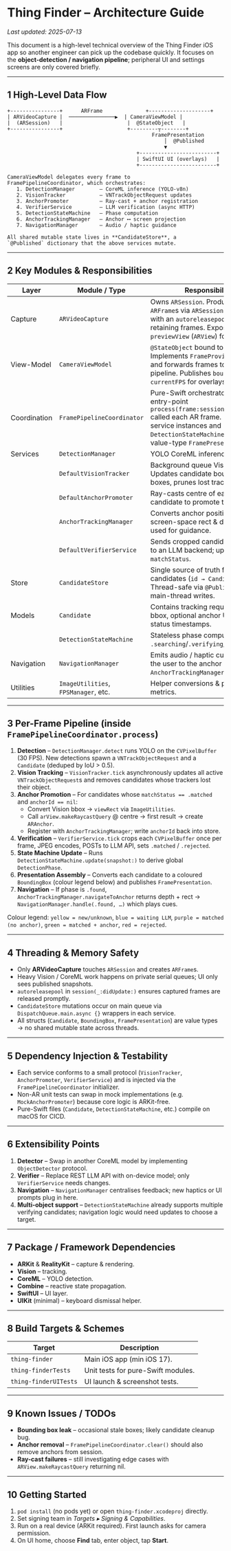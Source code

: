# Thing Finder – Architecture Guide

_Last updated: 2025-07-13_

This document is a high-level technical overview of the Thing Finder iOS app so another engineer can pick up the codebase quickly. It focuses on the **object-detection / navigation pipeline**; peripheral UI and settings screens are only covered briefly.

---

## 1 High-Level Data Flow

```
+----------------+      ARFrame              +--------------------+
| ARVideoCapture |  ───────────────▶  | CameraViewModel |
|  (ARSession)   |                     |  @StateObject   |
+----------------+                     +---------┬--------+
                                               FramePresentation
                                                   │  @Published
                                                   ▼
                                          +-------------------------+
                                          | SwiftUI UI (overlays)   |
                                          +-------------------------+
```

```
CameraViewModel delegates every frame to
FramePipelineCoordinator, which orchestrates:
   1. DetectionManager        – CoreML inference (YOLO-v8n)
   2. VisionTracker           – VNTrackObjectRequest updates
   3. AnchorPromoter          – Ray-cast + anchor registration
   4. VerifierService         – LLM verification (async HTTP)
   5. DetectionStateMachine   – Phase computation
   6. AnchorTrackingManager   – Anchor ⟷ screen projection
   7. NavigationManager       – Audio / haptic guidance

All shared mutable state lives in **CandidateStore**, a
`@Published` dictionary that the above services mutate.
```

---

## 2 Key Modules & Responsibilities

| Layer        | Module / Type                        | Responsibility                                                                                                                                                                                  |
| ------------ | ------------------------------------ | ----------------------------------------------------------------------------------------------------------------------------------------------------------------------------------------------- |
| Capture      | `ARVideoCapture`                     | Owns `ARSession`. Produces `ARFrame`s via `ARSessionDelegate` with an `autoreleasepool` to avoid retaining frames. Exposes `previewView` (`ARView`) for UI.                                     |
| View-Model   | `CameraViewModel`                    | `@StateObject` bound to SwiftUI. Implements `FrameProviderDelegate` and forwards frames to the pipeline. Publishes `boundingBoxes` & `currentFPS` for overlays.                                 |
| Coordination | `FramePipelineCoordinator`           | Pure-Swift orchestrator. One entry-point `process(frame:session:arView:...)` called each AR frame. Holds service instances and `DetectionStateMachine`. Emits a value-type `FramePresentation`. |
| Services     | `DetectionManager`                   | YOLO CoreML inference. Stateless.                                                                                                                                                               |
|              | `DefaultVisionTracker`               | Background queue Vision tracking. Updates candidate bounding boxes, prunes lost tracks.                                                                                                         |
|              | `DefaultAnchorPromoter`              | Ray-casts centre of each matched candidate to promote to `ARAnchor`.                                                                                                                            |
|              | `AnchorTrackingManager`              | Converts anchor positions to screen-space rect & distance, used for guidance.                                                                                                                   |
|              | `DefaultVerifierService`             | Sends cropped candidate images to an LLM backend; updates `matchStatus`.                                                                                                                        |
| Store        | `CandidateStore`                     | Single source of truth for candidates (`id → Candidate`). Thread-safe via `@Published` & main-thread writes.                                                                                    |
| Models       | `Candidate`                          | Contains tracking request, last bbox, optional anchor UUID, match status timestamps.                                                                                                            |
|              | `DetectionStateMachine`              | Stateless phase computer → `.searching`/`.verifying`/`.found`.                                                                                                                                  |
| Navigation   | `NavigationManager`                  | Emits audio / haptic cues guiding the user to the anchor returned by `AnchorTrackingManager`.                                                                                                   |
| Utilities    | `ImageUtilities`, `FPSManager`, etc. | Helper conversions & performance metrics.                                                                                                                                                       |

---

## 3 Per-Frame Pipeline (inside `FramePipelineCoordinator.process`)

1. **Detection** – `DetectionManager.detect` runs YOLO on the `CVPixelBuffer` (30 FPS). New detections spawn a `VNTrackObjectRequest` and a `Candidate` (deduped by IoU > 0.5).
2. **Vision Tracking** – `VisionTracker.tick` asynchronously updates all active `VNTrackObjectRequest`s and removes candidates whose trackers lost their object.
3. **Anchor Promotion** – For candidates whose `matchStatus == .matched` and `anchorId == nil`:
   - Convert Vision bbox → `viewRect` via `ImageUtilities`.
   - Call `arView.makeRaycastQuery` @ centre → first result → create `ARAnchor`.
   - Register with `AnchorTrackingManager`; write `anchorId` back into store.
4. **Verification** – `VerifierService.tick` crops each `CVPixelBuffer` once per frame, JPEG encodes, POSTs to LLM API, sets `.matched` / `.rejected`.
5. **State Machine Update** – Runs `DetectionStateMachine.update(snapshot:)` to derive global `DetectionPhase`.
6. **Presentation Assembly** – Converts each candidate to a coloured `BoundingBox` (colour legend below) and publishes `FramePresentation`.
7. **Navigation** – If phase is `.found`, `AnchorTrackingManager.navigateToAnchor` returns depth + rect → `NavigationManager.handle(.found, …)` which plays cues.

Colour legend: `yellow = new/unknown`, `blue = waiting LLM`, `purple = matched (no anchor)`, `green = matched + anchor`, `red = rejected`.

---

## 4 Threading & Memory Safety

- Only **ARVideoCapture** touches `ARSession` and creates `ARFrame`s.
- Heavy Vision / CoreML work happens on private serial queues; UI only sees published snapshots.
- `autoreleasepool` in `session(_:didUpdate:)` ensures captured frames are released promptly.
- `CandidateStore` mutations occur on main queue via `DispatchQueue.main.async {}` wrappers in each service.
- All structs (`Candidate`, `BoundingBox`, `FramePresentation`) are value types → no shared mutable state across threads.

---

## 5 Dependency Injection & Testability

- Each service conforms to a small protocol (`VisionTracker`, `AnchorPromoter`, `VerifierService`) and is injected via the `FramePipelineCoordinator` initializer.
- Non-AR unit tests can swap in mock implementations (e.g. `MockAnchorPromoter`) because core logic is ARKit-free.
- Pure-Swift files (`Candidate`, `DetectionStateMachine`, etc.) compile on macOS for CICD.

---

## 6 Extensibility Points

1. **Detector** – Swap in another CoreML model by implementing `ObjectDetector` protocol.
2. **Verifier** – Replace REST LLM API with on-device model; only `VerifierService` needs changes.
3. **Navigation** – `NavigationManager` centralises feedback; new haptics or UI prompts plug in here.
4. **Multi-object support** – `DetectionStateMachine` already supports multiple verifying candidates; navigation logic would need updates to choose a target.

---

## 7 Package / Framework Dependencies

- **ARKit** & **RealityKit** – capture & rendering.
- **Vision** – tracking.
- **CoreML** – YOLO detection.
- **Combine** – reactive state propagation.
- **SwiftUI** – UI layer.
- **UIKit** (minimal) – keyboard dismissal helper.

---

## 8 Build Targets & Schemes

| Target                | Description                        |
| --------------------- | ---------------------------------- |
| `thing-finder`        | Main iOS app (min iOS 17).         |
| `thing-finderTests`   | Unit tests for pure-Swift modules. |
| `thing-finderUITests` | UI launch & screenshot tests.      |

---

## 9 Known Issues / TODOs

- **Bounding box leak** – occasional stale boxes; likely candidate cleanup bug.
- **Anchor removal** – `FramePipelineCoordinator.clear()` should also remove anchors from session.
- **Ray-cast failures** – still investigating edge cases with `ARView.makeRaycastQuery` returning nil.

---

## 10 Getting Started

1. `pod install` (no pods yet) or open `thing-finder.xcodeproj` directly.
2. Set signing team in _Targets ▸ Signing & Capabilities_.
3. Run on a real device (ARKit required). First launch asks for camera permission.
4. On UI home, choose **Find** tab, enter object, tap **Start**.
